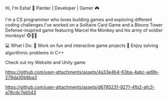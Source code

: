 Hi, I'm Esha! 👋
Painter | Developer | Gamer 🎮

I'm a CS programmer who loves building games and exploring different coding challenges.I've worked on a Solitaire Card Game and a Bloons Tower Defense-inspired game featuring Marcel the Monkey and his army of soldier monkeys! 🐵🎯🎈

💻 What I Do:
🔹 Work on fun and interactive game projects
🔹 Enjoy solving algorithmic problems in C++




Check out my Website and Unity game




https://github.com/user-attachments/assets/4a33e4b4-63ba-4abc-ad9b-279da30b6ba3







https://github.com/user-attachments/assets/d6785231-9271-4fb2-afc3-a78cdc7eb543




